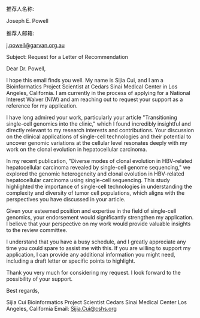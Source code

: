 推荐人名称:

Joseph E. Powell

推荐人邮箱:

j.powell@garvan.org.au


Subject: Request for a Letter of Recommendation

Dear Dr. Powell,

I hope this email finds you well. My name is Sijia Cui, and I am a Bioinformatics Project Scientist at Cedars Sinai Medical Center in Los Angeles, California. I am currently in the process of applying for a National Interest Waiver (NIW) and am reaching out to request your support as a reference for my application.

I have long admired your work, particularly your article "Transitioning single-cell genomics into the clinic," which I found incredibly insightful and directly relevant to my research interests and contributions. Your discussion on the clinical applications of single-cell technologies and their potential to uncover genomic variations at the cellular level resonates deeply with my work on the clonal evolution in hepatocellular carcinoma.

In my recent publication, "Diverse modes of clonal evolution in HBV-related hepatocellular carcinoma revealed by single-cell genome sequencing," we explored the genomic heterogeneity and clonal evolution in HBV-related hepatocellular carcinoma using single-cell sequencing. This study highlighted the importance of single-cell technologies in understanding the complexity and diversity of tumor cell populations, which aligns with the perspectives you have discussed in your article.

Given your esteemed position and expertise in the field of single-cell genomics, your endorsement would significantly strengthen my application. I believe that your perspective on my work would provide valuable insights to the review committee.

I understand that you have a busy schedule, and I greatly appreciate any time you could spare to assist me with this. If you are willing to support my application, I can provide any additional information you might need, including a draft letter or specific points to highlight.

Thank you very much for considering my request. I look forward to the possibility of your support.

Best regards,

Sijia Cui
Bioinformatics Project Scientist
Cedars Sinai Medical Center
Los Angeles, California
Email: Sijia.Cui@cshs.org
